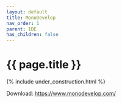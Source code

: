 ```yaml
---
layout: default
title: MonoDevelop
nav_order: 1
parent: IDE
has_children: false
---
```


{{ page.title }}
======================

{% include under_construction.html %}

Download: https://www.monodevelop.com/

<br>

<br>